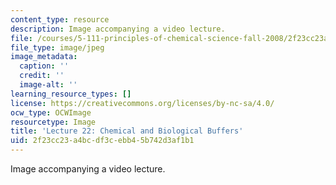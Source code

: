 ```yaml
---
content_type: resource
description: Image accompanying a video lecture.
file: /courses/5-111-principles-of-chemical-science-fall-2008/2f23cc23a4bcdf3cebb45b742d3af1b1_22.jpg
file_type: image/jpeg
image_metadata:
  caption: ''
  credit: ''
  image-alt: ''
learning_resource_types: []
license: https://creativecommons.org/licenses/by-nc-sa/4.0/
ocw_type: OCWImage
resourcetype: Image
title: 'Lecture 22: Chemical and Biological Buffers'
uid: 2f23cc23-a4bc-df3c-ebb4-5b742d3af1b1
---
```

Image accompanying a video lecture.
